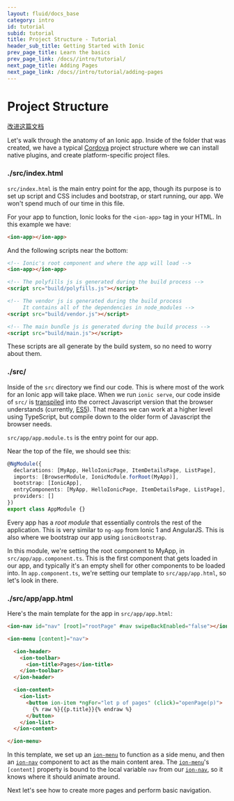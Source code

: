 ```yaml
---
layout: fluid/docs_base
category: intro
id: tutorial
subid: tutorial
title: Project Structure - Tutorial
header_sub_title: Getting Started with Ionic
prev_page_title: Learn the basics
prev_page_link: /docs//intro/tutorial/
next_page_title: Adding Pages
next_page_link: /docs//intro/tutorial/adding-pages
---
```


# Project Structure

<a class="improve-v2-docs" href='https://github.com/docschina/ionicframework.com/edit/cn/content/docs/intro/tutorial/project-structure/index.md'>
  改进这篇文档
</a>

Let's walk through the anatomy of an Ionic app. Inside of the folder that was
created, we have a typical [Cordova](/docs/v1/what-is/#cordova) project
structure where we can install native plugins, and create platform-specific
project files.

<h3 class="file-title">./src/index.html</h3>

`src/index.html` is the main entry point for the app, though its purpose is to
set up script and CSS includes and bootstrap, or start running, our app. We
won't spend much of our time in this file.

For your app to function, Ionic looks for the `<ion-app>` tag in your HTML. In
this example we have:

```html
<ion-app></ion-app>
```

And the following scripts near the bottom:

```html
<!-- Ionic's root component and where the app will load -->
<ion-app></ion-app>

<!-- The polyfills js is generated during the build process -->
<script src="build/polyfills.js"></script>

<!-- The vendor js is generated during the build process
     It contains all of the dependencies in node_modules -->
<script src="build/vendor.js"></script>

<!-- The main bundle js is generated during the build process -->
<script src="build/main.js"></script>
```

These scripts are all generate by the build system, so no need to worry about
them.

<h3 class="file-title">./src/</h3>

Inside of the `src` directory we find our code. This is where most of
the work for an Ionic app will take place. When we run `ionic serve`, our code
inside of `src/` is [transpiled](/docs/resources/what-is/#transpiler) into the
correct Javascript version that the browser understands (currently,
[ES5](/docs/resources/what-is/#es5)). That means we can work at a higher level
using TypeScript, but compile down to the older form of Javascript the browser
needs.

`src/app/app.module.ts` is the entry point for our app.

Near the top of the file, we should see this:

```ts
@NgModule({
  declarations: [MyApp, HelloIonicPage, ItemDetailsPage, ListPage],
  imports: [BrowserModule, IonicModule.forRoot(MyApp)],
  bootstrap: [IonicApp],
  entryComponents: [MyApp, HelloIonicPage, ItemDetailsPage, ListPage],
  providers: []
})
export class AppModule {}
```

Every app has a _root module_ that essentially controls the rest of the
application. This is very similar to `ng-app` from Ionic 1 and AngularJS. This is
also where we bootstrap our app using `ionicBootstrap`.

In this module, we're setting the root component to MyApp, in
`src/app/app.component.ts`. This is the first component that gets loaded in our
app, and typically it's an empty shell for other components to be loaded into.
In `app.component.ts`, we're setting our template to `src/app/app.html`, so
let's look in there.

<h3 class="file-title">./src/app/app.html</h3>

Here's the main template for the app in `src/app/app.html`:

```html
<ion-nav id="nav" [root]="rootPage" #nav swipeBackEnabled="false"></ion-nav>

<ion-menu [content]="nav">

  <ion-header>
    <ion-toolbar>
      <ion-title>Pages</ion-title>
    </ion-toolbar>
  </ion-header>

  <ion-content>
    <ion-list>
      <button ion-item *ngFor="let p of pages" (click)="openPage(p)">
        {% raw %}{{p.title}}{% endraw %}
      </button>
    </ion-list>
  </ion-content>

</ion-menu>
```

In this template, we set up an [`ion-menu`](/docs//components/#menus) to
function as a side menu, and then an [`ion-nav`](/docs//api/components/nav/Nav/)
component to act as the main content area. The
[`ion-menu`](/docs//components/#menus)'s `[content]` property is bound to the
local variable `nav` from our [`ion-nav`](/docs//api/components/nav/Nav/), so it
knows where it should animate around.

Next let's see how to create more pages and perform basic navigation.
